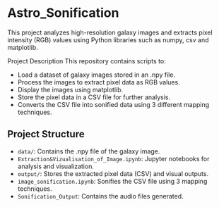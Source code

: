 # Astro_Sonification
This project analyzes high-resolution galaxy images and extracts pixel intensity (RGB) values using Python libraries such as numpy, csv and matplotlib.

Project Description
This repository contains scripts to:
- Load a dataset of galaxy images stored in an .npy file.
- Process the images to extract pixel data as RGB values.
- Display the images using matplotlib.
- Store the pixel data in a CSV file for further analysis.
- Converts the CSV file into sonified data using 3 different mapping techniques.

## Project Structure

- `data/`: Contains the .npy file of the galaxy image.
- `Extraction&Vizualisation_of_Image.ipynb`: Jupyter notebooks for analysis and visualization.
- `output/`: Stores the extracted pixel data (CSV) and visual outputs.
- `image_sonification.ipynb`: Sonifies the CSV file using 3 mapping techniques.
- `Sonification_Output`: Contains the audio files generated.
